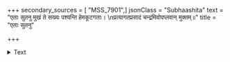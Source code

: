 +++
secondary_sources = [ "MSS_7901",]
jsonClass = "Subhaashita"
text = "एताः सुतनु मुखं ते सख्यः पश्यन्ति हेमकूटगताः।  \nप्रत्यागतप्रसादं चन्द्रमिवोपप्लवान् मुक्तम्॥"
title = "एताः सुतनु"

+++

<details><summary>Text</summary>

एताः सुतनु मुखं ते सख्यः पश्यन्ति हेमकूटगताः।  
प्रत्यागतप्रसादं चन्द्रमिवोपप्लवान् मुक्तम्॥
</details>
